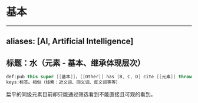 # 基本
---
aliases: [AI, Artificial Intelligence]
---

## 标题：水（元素 - 基本、继承体现层次）

```java
def:pub this super [[基本]]，[[Other]] has [B, C, D] cite [[元素]] throw [Super向上回溯(限定范围)/Any子元素(具体处理)]
keys:标签。相似（线索：近义词、同义词、反义词等等）
```


扁平的同级元素目前却只能通过筛选看到不能直接且可观的看到。